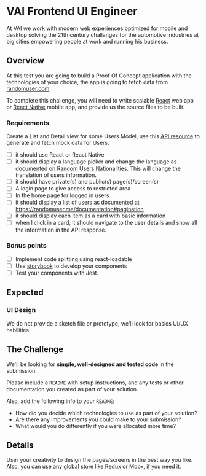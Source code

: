 # VAI Frontend UI Engineer

At VAI we work with modern web experiences optimized for mobile and desktop solving the 21th century challanges for the automotive industries at big cities empowering people at work and running his business.

## Overview

At this test you are going to build a Proof Of Concept application with the technologies of your choice, the app is going to fetch data from [randomuser.com](https://randomuser.me).

To complete this challenge, you will need to write scalable [React](https://facebook.github.io/react/) web app or [React Native](https://facebook.github.io/react-native/) mobile app, and provide us the source files to be built.

### Requirements

Create a List and Detail view for some Users Model, use this [API resource](https://randomuser.me/documentation) to generate and fetch mock data for Users. 
  
- [ ] it should use React or React Native
- [ ] it should display a language picker and change the language as documented on [Random Users Nationalities](https://randomuser.me/documentation#nationalities). This will change the translation of users information.
- [ ] it should have private(s) and public(s) page(s)/screen(s)
- [ ] A login page to give access to restricted area 
- [ ] In the home page for logged in users
- [ ] it should display a list of users as documented at https://randomuser.me/documentation#pagination
- [ ] it should display each item as a card with basic information
- [ ] when I click in a card, it should navigate to the user details and show all the information in the API response.

### Bonus points
- [ ] Implement code splitting using react-loadable
- [ ] Use [storybook](https://github.com/storybooks/storybook) to develop your components
- [ ] Test your components with Jest.

## Expected

### UI Design

We do not provide a sketch file or prototype, we'll look for basics UI/UX habilities.

## The Challenge

We'll be looking for **simple, well-designed and tested code** in the submission.

Please include a `README` with setup instructions, and any tests or other documentation you created as part of your solution.

Also, add the following info to your `README`:

* How did you decide which technologies to use as part of your solution?
* Are there any improvements you could make to your submission?
* What would you do differently if you were allocated more time?

## Details

User your creativity to design the pages/screens in the best way you like. Also, you can use any global store like Redux or Mobx, if you need it.
